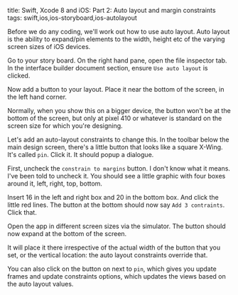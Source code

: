 title: Swift, Xcode 8 and iOS: Part 2: Auto layout and margin constraints
tags: swift,ios,ios-storyboard,ios-autolayout

Before we do any coding, we'll work out how to use auto layout. Auto layout is the ability to expand/pin elements to the width, height etc of the varying screen sizes of iOS devices.

Go to your story board. On the right hand pane, open the file inspector tab. In the interface builder document section, ensure `Use auto layout` is clicked.

Now add a button to your layout. Place it near the bottom of the screen, in the left hand corner.

Normally, when you show this on a bigger device, the button won't be at the bottom of the screen, but only at pixel 410 or whatever is standard on the screen size for which you're designing.

Let's add an auto-layout constraints to change this. In the toolbar below the main design screen, there's a little button that looks like a square X-Wing. It's called `pin`. Click it. It should popup a dialogue.

First, uncheck the `constrain to margins` button. I don't know what it means. I've been told to uncheck it. You should see a little graphic with four boxes around it, left, right, top, bottom.

Insert 16 in the left and right box and 20 in the bottom box. And click the little red lines. The button at the bottom should now say `Add 3 contraints`. Click that.

Open the app in different screen sizes via the simulator. The button should now expand at the bottom of the screen.

It will place it there irrespective of the actual width of the button that you set, or the vertical location: the auto layout constraints override that. 

You can also click on the button on next to `pin`, which gives you update frames and update constraints options, which updates the views based on the auto layout values.
